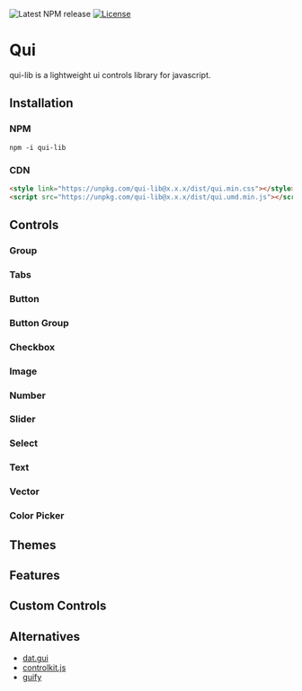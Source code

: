 ![Latest NPM release][version-shield]
[![License][license-shield]][license-url]

# Qui
qui-lib is a lightweight ui controls library for javascript.

## Installation

### NPM

`npm -i qui-lib`

### CDN

```html
<style link="https://unpkg.com/qui-lib@x.x.x/dist/qui.min.css"></style>
<script src="https://unpkg.com/qui-lib@x.x.x/dist/qui.umd.min.js"></script>
```

## Controls

### Group
### Tabs
### Button
### Button Group
### Checkbox
### Image
### Number
### Slider
### Select
### Text
### Vector
### Color Picker

## Themes

## Features

## Custom Controls

## Alternatives

* [dat.gui](https://github.com/dataarts/dat.gui)
* [controlkit.js](https://github.com/automat/controlkit.js)
* [guify](https://github.com/colejd/guify)

[license-url]: ./LICENSE
[license-shield]: https://img.shields.io/npm/l/qui-lib.svg
[version-shield]: https://img.shields.io/npm/v/qui-lib.svg
